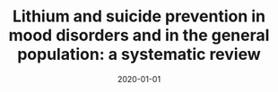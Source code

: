 ---
title: 'Lithium and suicide prevention in mood disorders and in the general population:
  a systematic review'
authors:
- Laura Del Matto
- Michele Muscas
- Andrea Murru
- Norma Verdolini
- Gerard Anmella
- Giovanna Fico
- admin
- Andre F Carvalho
- Ludic Samalin
- Bernardo Carpiniello
- Andrea Fagiolini
- Eduard Vieta
- Isabella Pacchiarotti
date: '2020-01-01'
publishDate: '2023-11-10T22:13:28.776489Z'
publication_types:
- '2'
featured: false
---